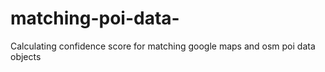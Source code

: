 # matching-poi-data-
Calculating confidence score for matching google maps and osm poi data objects
